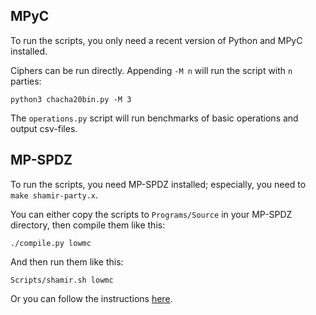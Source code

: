 ## MPyC

To run the scripts, you only need a recent version of Python and MPyC installed.

Ciphers can be run directly. Appending `-M n` will run the script with `n` parties:

`python3 chacha20bin.py -M 3`

The `operations.py` script will run benchmarks of basic operations and output csv-files.

## MP-SPDZ

To run the scripts, you need MP-SPDZ installed; especially, you need to `make shamir-party.x`.

You can either copy the scripts to `Programs/Source` in your MP-SPDZ directory, then compile them like this:

`./compile.py lowmc`

And then run them like this:

`Scripts/shamir.sh lowmc`

Or you can follow the instructions [here](https://github.com/data61/MP-SPDZ#compiling-and-running-programs-from-external-directories).
